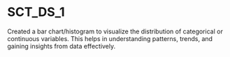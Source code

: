 # SCT_DS_1
Created a bar chart/histogram to visualize the distribution of categorical or continuous variables. This helps in understanding patterns, trends, and gaining insights from data effectively.
